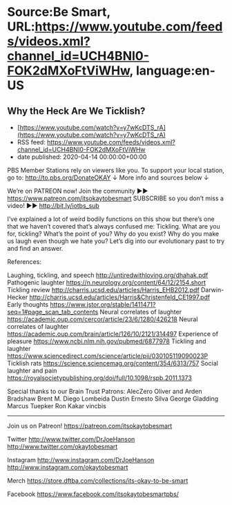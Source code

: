 # Source:Be Smart, URL:https://www.youtube.com/feeds/videos.xml?channel_id=UCH4BNI0-FOK2dMXoFtViWHw, language:en-US

## Why the Heck Are We Ticklish?
 - [https://www.youtube.com/watch?v=y7wKcDTS_rA](https://www.youtube.com/watch?v=y7wKcDTS_rA)
 - RSS feed: https://www.youtube.com/feeds/videos.xml?channel_id=UCH4BNI0-FOK2dMXoFtViWHw
 - date published: 2020-04-14 00:00:00+00:00

PBS Member Stations rely on viewers like you. To support your local station, go to: http://to.pbs.org/DonateOKAY
↓ More info and sources below ↓

We’re on PATREON now! Join the community ►► https://www.patreon.com/itsokaytobesmart
SUBSCRIBE so you don’t miss a video! ►► http://bit.ly/iotbs_sub 

I’ve explained a lot of weird bodily functions on this show but there’s one that we haven’t covered that’s always confused me: Tickling. What are you for, tickling? What’s the point of you? Why do you exist? Why do you make us laugh even though we hate you? Let’s dig into our evolutionary past to try and find an answer.

References:

Laughing, tickling, and speech http://untiredwithloving.org/dhahak.pdf
Pathogenic laughter https://n.neurology.org/content/64/12/2154.short
Tickling review http://charris.ucsd.edu/articles/Harris_EHB2012.pdf
Darwin-Hecker http://charris.ucsd.edu/articles/Harris&Christenfeld_CE1997.pdf
Early thoughts https://www.jstor.org/stable/1411471?seq=1#page_scan_tab_contents 
Neural correlates of laughter https://academic.oup.com/cercor/article/23/6/1280/426218 
Neural correlates of laughter https://academic.oup.com/brain/article/126/10/2121/314497  Experience of pleasure https://www.ncbi.nlm.nih.gov/pubmed/6877978
Tickling and laughter https://www.sciencedirect.com/science/article/pii/030105119090023P
Ticklish rats https://science.sciencemag.org/content/354/6313/757
Social laughter and pain https://royalsocietypublishing.org/doi/full/10.1098/rspb.2011.1373 


Special thanks to our Brain Trust Patrons:
AlecZero
Oliver and Arden Bradshaw
Brent M.
Diego Lombeida
Dustin
Ernesto Silva
George Gladding
Marcus Tuepker
Ron Kakar
vincbis

-----------
Join us on Patreon! 
https://patreon.com/itsokaytobesmart

Twitter 
http://www.twitter.com/DrJoeHanson
http://www.twitter.com/okaytobesmart 

Instagram 
http://www.instagram.com/DrJoeHanson 
http://www.instagram.com/okaytobesmart 

Merch
https://store.dftba.com/collections/its-okay-to-be-smart

Facebook
https://www.facebook.com/itsokaytobesmartpbs/

